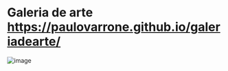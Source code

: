 # Galeria de arte https://paulovarrone.github.io/galeriadearte/

![image](https://user-images.githubusercontent.com/100317569/216742670-ab9d5a77-40a3-4c01-afdc-fe5fda5d9252.png)
